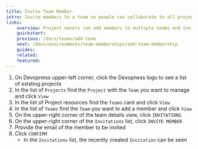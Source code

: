 ```yaml
---
title: Invite Team Member
intro: Invite members to a team so people can collaborate to all project environments on which the team has permissions.
links:
    overview: Project owners can add members to multiple teams and invite non-members to join a project team.
    quickstart:
    previous: /docs/teams/add-team
    next: /docs/environments/team-memberships/add-team-membership
    guides:
    related:
    featured:
---
```


1. On Devopness upper-left corner, click the Devopness logo to see a list of existing projects
1. In the list of `Projects` find the `Project` with the `Team` you want to manage and click `View`
1. In the list of Project resources find the `Teams` card and click `View`
1. In the list of `Teams` find the `Team` you want to add a member and click `View`
1. On the upper-right corner of the team details view, click `INVITATIONS`
1. On the upper-right corner of the `Invitations` list, click `INVITE MEMBER`
1. Provide the email of the member to be invited
1. Click `CONFIRM`
    - In the `Invitations` list, the recently created `Invitation` can be seen
